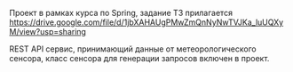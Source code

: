 Проект в рамках курса по Spring, задание ТЗ прилагается https://drive.google.com/file/d/1jbXAHAUgPMwZmQnNyNwTVJKa_luUQXyM/view?usp=sharing

REST API сервис, принимающий данные от метеорологического сенсора, класс сенсора для генерации запросов включен в проект. 
